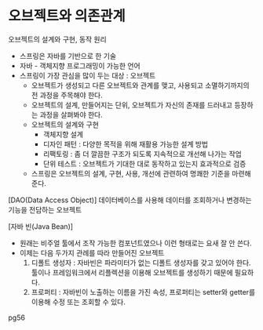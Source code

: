 # 오브젝트와 의존관계
오브젝트의 설계와 구현, 동작 원리

* 스프링은 자바를 기반으로 한 기술
* 자바 - 객체지향 프로그래밍이 가능한 언어
* 스프링이 가장 관심을 많이 두는 대상 : 오브젝트
    * 오브젝트가 생성되고 다른 오브젝트와 관계를 맺고, 사용되고 소멸하기까지의 전 과정을 주목해야 한다.
    * 오브젝트의 설계, 만들어지는 단위, 오브젝트가 자신의 존재를 드러내고 등장하는 과정을 살펴봐야 한다.
    * 오브젝트의 설계와 구현
        * 객체지향 설계
        * 디자인 패턴 : 다양한 목적을 위해 재활용 가능한 설계 방법
        * 리팩토링 : 좀 더 깔끔한 구조가 되도록 지속적으로 개선해 나가는 작업
        * 단위 테스트 : 오브젝트가 기대한 대로 동작하고 있는지 효과적으로 검증
    * 스프링은 오브젝트의 설계, 구현, 사용, 개선에 관련하여 명쾌한 기준을 마련해준다.


[DAO(Data Access Object)]
데이터베이스를 사용해 데이터를 조회하거나 변경하는 기능을 전담하는 오브젝트

[자바 빈(Java Bean)]
* 원래는 비주얼 툴에서 조작 가능한 컴포넌트였으나 이런 형태로는 요새 잘 안 쓴다.
* 이제는 다음 두가지 관례를 따라 만들어진 오브젝트
    1. 디폴트 생성자 : 자바빈은 파라미터가 없는 디폴트 생성자를 갖고 있어야 한다. 툴이나 프레임워크에서 리플렉션을 이용해 오브젝트를 생성하기 때문에 필요하다.
    2. 프로퍼티 : 자바빈이 노출하는 이름을 가진 속성, 프로퍼티는 setter와 getter를 이용해 수정 또는 조회할 수 있다.

pg56
